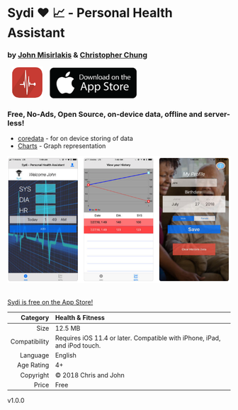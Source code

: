 # Sydi ❤️ 📈 - Personal Health Assistant 

### by [John Misirlakis](https://www.linkedin.com/in/misirlakis/) & [Christopher Chung](https://www.linkedin.com/in/christopher-j-chung/)

[<img style="margin-top:0; margin-left:10px" width="70" src="./preview/sydi-ico.png">](https://itunes.apple.com/US/app/id1418440831)
[<img style="margin-top:0; margin-left:10px" width="200" src="./preview/itunes-app-store-logo.png">](https://itunes.apple.com/US/app/id1418440831)

### Free, No-Ads, Open Source, on-device data, offline and server-less! 
  * [coredata](https://developer.apple.com/documentation/coredata) - for on device storing of data  
  * [Charts](https://cocoapods.org/pods/Charts) - Graph representation
  
<p align="center">
  <img width="670" src="./preview/sydi-iphone-screens.png"> &nbsp; &nbsp;
</p>

[Sydi is free on the App Store!](https://itunes.apple.com/US/app/id1418440831)

Category | Health & Fitness
--------: | :---------
Size | 12.5 MB
Compatibility | Requires iOS 11.4 or later. Compatible with iPhone, iPad, and iPod touch.
Language | English
Age Rating | 4+
Copyright | © 2018 Chris and John
Price | Free

v1.0.0
